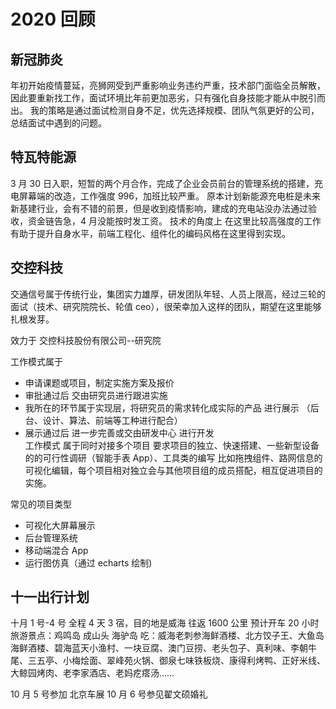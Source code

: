 # 2020 回顾

## 新冠肺炎

年初开始疫情蔓延，亮狮网受到严重影响业务违约严重，技术部门面临全员解散，因此要重新找工作，面试环境比年前更加恶劣，只有强化自身技能才能从中脱引而出。
我的策略是通过面试检测自身不足，优先选择规模、团队气氛更好的公司，总结面试中遇到的问题。

## 特瓦特能源

3 月 30 日入职，短暂的两个月合作，完成了企业会员前台的管理系统的搭建，充电屏幕端的改造，工作强度 996，加班比较严重。
原本计划新能源充电桩是未来新基建行业，会有不错的前景，但是收到疫情影响，建成的充电站没办法通过验收，资金链告急，4 月没能按时发工资。
技术的角度上 在这里比较高强度的工作有助于提升自身水平，前端工程化、组件化的编码风格在这里得到实现。

## 交控科技

交通信号属于传统行业，集团实力雄厚，研发团队年轻、人员上限高，经过三轮的面试（技术、研究院院长、轮值 ceo），很荣幸加入这样的团队，期望在这里能够扎根发芽。

效力于 交控科技股份有限公司--研究院

工作模式属于

- 申请课题或项目，制定实施方案及报价
- 审批通过后 交由研究员进行跟进实施
- 我所在的环节属于实现层，将研究员的需求转化成实际的产品 进行展示 （后台、设计、算法、前端等工种进行配合）
- 展示通过后 进一步完善或交由研发中心 进行开发  
  工作模式 属于同时对接多个项目 要求项目的独立、快速搭建、一些新型设备的的可行性调研（智能手表 App）、工具类的编写 比如拖拽组件、路网信息的可视化编辑，每个项目相对独立会与其他项目组的成员搭配，相互促进项目的实施。

常见的项目类型

- 可视化大屏幕展示
- 后台管理系统
- 移动端混合 App
- 运行图仿真（通过 echarts 绘制)

## 十一出行计划

十月 1 号-4 号 全程 4 天 3 宿，目的地是威海 往返 1600 公里 预计开车 20 小时
旅游景点：鸡鸣岛 成山头 海驴岛
吃：威海老刺参海鲜酒楼、北方饺子王、大鱼岛海鲜酒楼、碧海蓝天小渔村、一块豆腐、澳门豆捞、老头包子、真利味、李朝牛尾、三五亭、小梅烩面、翠峰苑火锅、御泉七味铁板烧、康得利烤鸭、正好米线、大鲸园烤肉、老李家酒店、老妈疙瘩汤……

10 月 5 号参加 北京车展
10 月 6 号参见翟文硕婚礼
